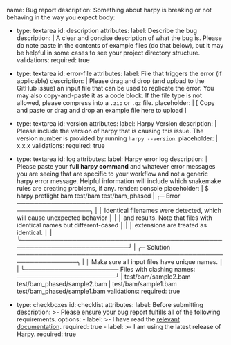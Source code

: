 name: Bug report
description: Something about harpy is breaking or not behaving in the way you expect
body:
  - type: textarea
    id: description
    attributes:
      label: Describe the bug
      description: |
        A clear and concise description of what the bug is. Please do note
        paste in the contents of example files (do that below), but it may
        be helpful in some cases to see your project directory structure. 
    validations:
      required: true

  - type: textarea
    id: error-file
    attributes:
      label: File that triggers the error (if applicable)
      description: |
        Please drag and drop (and upload to the GitHub issue) an input file that can be used to replicate the error.
        You may also copy-and-paste it as a code block.
        If the file type is not allowed, please compress into a `.zip` or `.gz` file.
      placeholder: |
        [ Copy and paste or drag and drop an example file here to upload ]

  - type: textarea
    id: version
    attributes:
      label: Harpy Version
      description: |
        Please include the version of harpy that is causing this issue. The version number is provided
        by running `harpy --version`.
      placeholder: |
        x.x.x
    validations:
      required: true

  - type: textarea
    id: log
    attributes:
      label: Harpy error log
      description: |
        Please paste your **full harpy command** and whatever error messages you are seeing
        that are specific to your workflow and not a generic harpy error message. Helpful information
        will include which snakemake rules are creating problems, if any.
      render: console
      placeholder: |
        $ harpy preflight bam test/bam test/bam_phased
        | ╭─ Error ─────────────────────────────────────────────────────────────────╮
        | │ Identical filenames were detected, which will cause unexpected behavior │
        | │ and results. Note that files with identical names but different-cased   │
        | │ extensions are treated as identical.                                    │
        | ╰─────────────────────────────────────────────────────────────────────────╯
        | ╭─ Solution ──────────────────────────────────────────────────────────────╮
        | │ Make sure all input files have unique names.                            │
        | ╰────────────────────── Files with clashing names: ───────────────────────╯
        | test/bam/sample2.bam test/bam_phased/sample2.bam
        | test/bam/sample1.bam test/bam_phased/sample1.bam
    validations:
      required: true

  - type: checkboxes
    id: checklist
    attributes:
      label: Before submitting
      description: >-
        Please ensure your bug report fulfills all of the following requirements.
      options:
        - label: >-
            I have read the [relevant documentation](https://pdimens.github.io/harpy/).
          required: true
        - label: >-
            I am using the latest release of Harpy.
          required: true